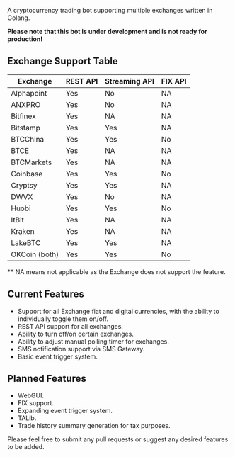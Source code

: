 A cryptocurrency trading bot supporting multiple exchanges written in Golang. 

**Please note that this bot is under development and is not ready for production!**

## Exchange Support Table

| Exchange | REST API | Streaming API | FIX API |
|----------|------|-----------|-----|
| Alphapoint | Yes  | No        | NA  |
| ANXPRO | Yes  | No        | NA  |
| Bitfinex | Yes  | NA        | NA  |
| Bitstamp | Yes  | Yes       | NA  |
| BTCChina | Yes  | Yes     | No  |
| BTCE     | Yes  | NA        | NA  |
| BTCMarkets | Yes | NA       | NA  |
| Coinbase | Yes | Yes | No|
| Cryptsy | Yes | Yes | NA|
| DWVX | Yes  | No        | NA  |
| Huobi | Yes | Yes |No
| ItBit | Yes | NA | NA |
| Kraken | Yes | NA | NA
| LakeBTC | Yes | Yes | NA
|OKCoin (both) | Yes | Yes | No

** NA means not applicable as the Exchange does not support the feature.

## Current Features
+ Support for all Exchange fiat and digital currencies, with the ability to individually toggle them on/off.
+ REST API support for all exchanges.
+ Ability to turn off/on certain exchanges.
+ Ability to adjust manual polling timer for exchanges.
+ SMS notification support via SMS Gateway.
+ Basic event trigger system.

## Planned Features
+ WebGUI.
+ FIX support.
+ Expanding event trigger system.
+ TALib.
+ Trade history summary generation for tax purposes.

Please feel free to submit any pull requests or suggest any desired features to be added.
